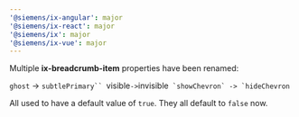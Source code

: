 ```yaml
---
'@siemens/ix-angular': major
'@siemens/ix-react': major
'@siemens/ix': major
'@siemens/ix-vue': major
---
```


Multiple **ix-breadcrumb-item** properties have been renamed:

`ghost` -> `subtlePrimary``
`visible` -> `invisible``
`showChevron` -> `hideChevron``

All used to have a default value of `true`. They all default to `false` now.

